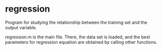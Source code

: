 # regression
Program for studying the relationship between the training set and the output variable.

regression.m is the main file. There, the data set is loaded, and the best parameters for regression equation are obtained by calling other functions.
